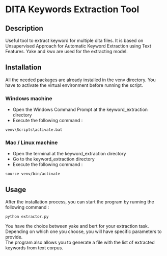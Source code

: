 # DITA Keywords Extraction Tool

## Description
Useful tool to extract keyword for multiple dita files. 
It is based on Unsupervised Approach for Automatic 
Keyword Extraction using Text Features. Yake and kwx are 
used for the extracting model.

## Installation
All the needed packages are already installed in the 
venv directory. You have to activate the virtual 
environment before running the script.

### Windows machine
* Open the Windows Command Prompt at the 
keyword_extraction directory
* Execute the following command : <br>
```
venv\Scripts\activate.bat
```

### Mac / Linux machine
* Open the terminal at the keyword_extraction directory
* Go to the keyword_extraction directory
* Execute the following command : <br>
```
source venv/bin/activate
```

## Usage
After the installation process, you can start the 
program by running the following command :
```
python extractor.py
```
You have the choice between yake and bert for your
extraction task. 
Depending on which one you choose, you will have specific
parameters to provide.<br>
The program also allows you to generate a file with the
list of extracted keywords from text corpus.

